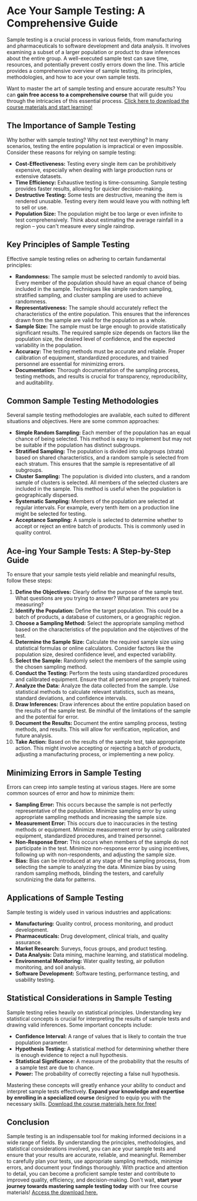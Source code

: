 # Ace Your Sample Testing: A Comprehensive Guide

Sample testing is a crucial process in various fields, from manufacturing and pharmaceuticals to software development and data analysis. It involves examining a subset of a larger population or product to draw inferences about the entire group. A well-executed sample test can save time, resources, and potentially prevent costly errors down the line. This article provides a comprehensive overview of sample testing, its principles, methodologies, and how to ace your own sample tests.

Want to master the art of sample testing and ensure accurate results? You can **gain free access to a comprehensive course** that will guide you through the intricacies of this essential process. [Click here to download the course materials and start learning!](https://udemywork.com/ace-sample-test)

## The Importance of Sample Testing

Why bother with sample testing? Why not test everything? In many scenarios, testing the entire population is impractical or even impossible. Consider these reasons for relying on sample testing:

*   **Cost-Effectiveness:** Testing every single item can be prohibitively expensive, especially when dealing with large production runs or extensive datasets.
*   **Time Efficiency:** Exhaustive testing is time-consuming. Sample testing provides faster results, allowing for quicker decision-making.
*   **Destructive Testing:** Some tests are destructive, meaning the item is rendered unusable. Testing every item would leave you with nothing left to sell or use.
*   **Population Size:** The population might be too large or even infinite to test comprehensively. Think about estimating the average rainfall in a region – you can't measure every single raindrop.

## Key Principles of Sample Testing

Effective sample testing relies on adhering to certain fundamental principles:

*   **Randomness:** The sample must be selected randomly to avoid bias. Every member of the population should have an equal chance of being included in the sample. Techniques like simple random sampling, stratified sampling, and cluster sampling are used to achieve randomness.
*   **Representativeness:** The sample should accurately reflect the characteristics of the entire population. This ensures that the inferences drawn from the sample are valid for the population as a whole.
*   **Sample Size:** The sample must be large enough to provide statistically significant results. The required sample size depends on factors like the population size, the desired level of confidence, and the expected variability in the population.
*   **Accuracy:** The testing methods must be accurate and reliable. Proper calibration of equipment, standardized procedures, and trained personnel are essential for minimizing errors.
*   **Documentation:** Thorough documentation of the sampling process, testing methods, and results is crucial for transparency, reproducibility, and auditability.

## Common Sample Testing Methodologies

Several sample testing methodologies are available, each suited to different situations and objectives. Here are some common approaches:

*   **Simple Random Sampling:** Each member of the population has an equal chance of being selected. This method is easy to implement but may not be suitable if the population has distinct subgroups.
*   **Stratified Sampling:** The population is divided into subgroups (strata) based on shared characteristics, and a random sample is selected from each stratum. This ensures that the sample is representative of all subgroups.
*   **Cluster Sampling:** The population is divided into clusters, and a random sample of clusters is selected. All members of the selected clusters are included in the sample. This method is useful when the population is geographically dispersed.
*   **Systematic Sampling:** Members of the population are selected at regular intervals. For example, every tenth item on a production line might be selected for testing.
*   **Acceptance Sampling:** A sample is selected to determine whether to accept or reject an entire batch of products. This is commonly used in quality control.

## Ace-ing Your Sample Tests: A Step-by-Step Guide

To ensure that your sample tests yield reliable and meaningful results, follow these steps:

1.  **Define the Objectives:** Clearly define the purpose of the sample test. What questions are you trying to answer? What parameters are you measuring?
2.  **Identify the Population:** Define the target population. This could be a batch of products, a database of customers, or a geographic region.
3.  **Choose a Sampling Method:** Select the appropriate sampling method based on the characteristics of the population and the objectives of the test.
4.  **Determine the Sample Size:** Calculate the required sample size using statistical formulas or online calculators. Consider factors like the population size, desired confidence level, and expected variability.
5.  **Select the Sample:** Randomly select the members of the sample using the chosen sampling method.
6.  **Conduct the Testing:** Perform the tests using standardized procedures and calibrated equipment. Ensure that all personnel are properly trained.
7.  **Analyze the Data:** Analyze the data collected from the sample. Use statistical methods to calculate relevant statistics, such as means, standard deviations, and confidence intervals.
8.  **Draw Inferences:** Draw inferences about the entire population based on the results of the sample test. Be mindful of the limitations of the sample and the potential for error.
9.  **Document the Results:** Document the entire sampling process, testing methods, and results. This will allow for verification, replication, and future analysis.
10. **Take Action:** Based on the results of the sample test, take appropriate action. This might involve accepting or rejecting a batch of products, adjusting a manufacturing process, or implementing a new policy.

## Minimizing Errors in Sample Testing

Errors can creep into sample testing at various stages. Here are some common sources of error and how to minimize them:

*   **Sampling Error:** This occurs because the sample is not perfectly representative of the population. Minimize sampling error by using appropriate sampling methods and increasing the sample size.
*   **Measurement Error:** This occurs due to inaccuracies in the testing methods or equipment. Minimize measurement error by using calibrated equipment, standardized procedures, and trained personnel.
*   **Non-Response Error:** This occurs when members of the sample do not participate in the test. Minimize non-response error by using incentives, following up with non-respondents, and adjusting the sample size.
*   **Bias:** Bias can be introduced at any stage of the sampling process, from selecting the sample to analyzing the data. Minimize bias by using random sampling methods, blinding the testers, and carefully scrutinizing the data for patterns.

## Applications of Sample Testing

Sample testing is widely used in various industries and applications:

*   **Manufacturing:** Quality control, process monitoring, and product development.
*   **Pharmaceuticals:** Drug development, clinical trials, and quality assurance.
*   **Market Research:** Surveys, focus groups, and product testing.
*   **Data Analysis:** Data mining, machine learning, and statistical modeling.
*   **Environmental Monitoring:** Water quality testing, air pollution monitoring, and soil analysis.
*   **Software Development:** Software testing, performance testing, and usability testing.

## Statistical Considerations in Sample Testing

Sample testing relies heavily on statistical principles. Understanding key statistical concepts is crucial for interpreting the results of sample tests and drawing valid inferences. Some important concepts include:

*   **Confidence Interval:** A range of values that is likely to contain the true population parameter.
*   **Hypothesis Testing:** A statistical method for determining whether there is enough evidence to reject a null hypothesis.
*   **Statistical Significance:** A measure of the probability that the results of a sample test are due to chance.
*   **Power:** The probability of correctly rejecting a false null hypothesis.

Mastering these concepts will greatly enhance your ability to conduct and interpret sample tests effectively. **Expand your knowledge and expertise by enrolling in a specialized course** designed to equip you with the necessary skills. [Download the course materials here for free!](https://udemywork.com/ace-sample-test)

## Conclusion

Sample testing is an indispensable tool for making informed decisions in a wide range of fields. By understanding the principles, methodologies, and statistical considerations involved, you can ace your sample tests and ensure that your results are accurate, reliable, and meaningful. Remember to carefully plan your tests, use appropriate sampling methods, minimize errors, and document your findings thoroughly. With practice and attention to detail, you can become a proficient sample tester and contribute to improved quality, efficiency, and decision-making. Don't wait, **start your journey towards mastering sample testing today** with our free course materials! [Access the download here.](https://udemywork.com/ace-sample-test)
